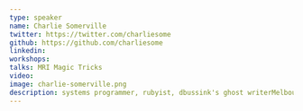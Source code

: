 ```yaml
---
type: speaker
name: Charlie Somerville
twitter: https://twitter.com/charliesome
github: https://github.com/charliesome
linkedin: 
workshops:
talks: MRI Magic Tricks
video: 
image: charlie-somerville.png
description: systems programmer, rubyist, dbussink's ghost writerMelbourne, Australia  charlie.bz
---
```



